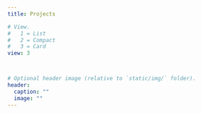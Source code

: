 ```yaml
---
title: Projects

# View.
#   1 = List
#   2 = Compact
#   3 = Card
view: 3



# Optional header image (relative to `static/img/` folder).
header:
  caption: ""
  image: ""
---
```

